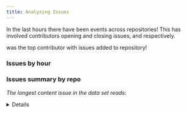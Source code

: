 ```yaml
---
title: Analyzing Issues
---
```


In the last <Value data={issue_summary} column="last_hours"/> hours there have been <b><Value data={issue_summary} column="issues" fmt="num0 auto"/></b> events across <Value data={issue_summary} column="repo_count" fmt="num0 auto"/> repositories! This has involved <Value data={issue_summary} column="actor_count" fmt="num0 auto"/> contributors opening and closing issues, <Value data={issue_summary} column="opened_events" fmt="num0 auto"/> and <Value data={issue_summary} column="closed_events" fmt="num0 auto"/> respectively.

<b><Value data={top_actor} /></b> was the top contributor with <b><Value data={top_actor_repo} column="repo_events"/></b> issues added to <b><Value data={top_actor_repo} column="repo_name"/></b> repository!

<BigValue
    data={issue_count}
    sparkline='date'
    comparison='count_day_prior'
    comparisonTitle="Compared to Yesterday"
    value='issues'
    maxWidth='10em'
/>

<BigValue
    data={issue_summary}
    value='repo_count'
    maxWidth='10em'
/>

<BigValue
    data={issue_summary}
    value='actor_count'
    maxWidth='10em'
/>

### Issues by hour

<BarChart
  data={issue_count_hour}
  x="hour_of_day"
  y="issues"
  series="issue_action"
/>

### Issues summary by repo

<DataTable
  data="{issues_per_repo}"
  search="true"
  link="issue_repo_url">
<Column id= "repo_name"/>
<Column id= "actors"/>
<Column id= "closed_events"/>
<Column id= "closed_events"/>
<Column id= "number_of_issues"/>
</DataTable>

_The longest content issue in the data set reads:_ <Value data={issue_content_len} />

<Details title="Definitions">

```sql issue_summary
select
  count(1)::INT as issues,
  count(distinct actor_id)::INT as actor_count,
  count(distinct repo_id)::INT as repo_count,
  date_diff('hour', min(event_created_at)::TIMESTAMP, now()::TIMESTAMP) as last_hours,
  count(1) filter(where issue_action = 'opened')::INT as opened_events,
  count(1) filter(where issue_action = 'closed')::INT as closed_events,
from motherduck.issues

```

<!-- Actor summary -->

```sql top_actor
  select
    actor_login,
    count(1) as actor_events,
  from motherduck.issues
  group by all
  having actor_events>1
  order by actor_login desc
  limit 1
```

```sql top_actor_repo
  select repo_name,
    count(1) as repo_events
  from motherduck.issues
  where actor_login = (select actor_login from ${top_actor})
  group by all
  limit 1
```

```sql issue_content_len
  select
    left(issue_body, 400) as content_summary,
    issue_body,
    length(issue_body) as issue_body_len,
  from motherduck.issues
  group by all
  order by issue_body_len desc
  limit 1
```

```sql issue_count
  select count(1) as issues,
    count(1) - count(1) filter(where issue_created_at < now()::timestamp - interval '1 Day') as count_day_prior,
  from motherduck.issues
  group by all
```

```sql issue_count_hour
  select
    date_trunc('hour', event_created_at) as hour_of_day,
    case
      when issue_action = 'opened' then 'Opened'
      when issue_action = 'closed' then 'Closed'
      else issue_action
      end as issue_action,
    count(1) as issues,
  from motherduck.issues
  group by all
  order by all

```

```sql issues_per_repo
select
  repo_name,
  issue_repo_url,
  count(distinct issue_id) as number_of_issues,
  count(distinct actor_id) as actors,
  count(1) filter(where issue_action = 'opened') as opened_events,
  count(1) filter(where issue_action = 'closed') as closed_events,
from motherduck.issues
group by all
having number_of_issues > 2
order by 2 desc
```

</Details>
